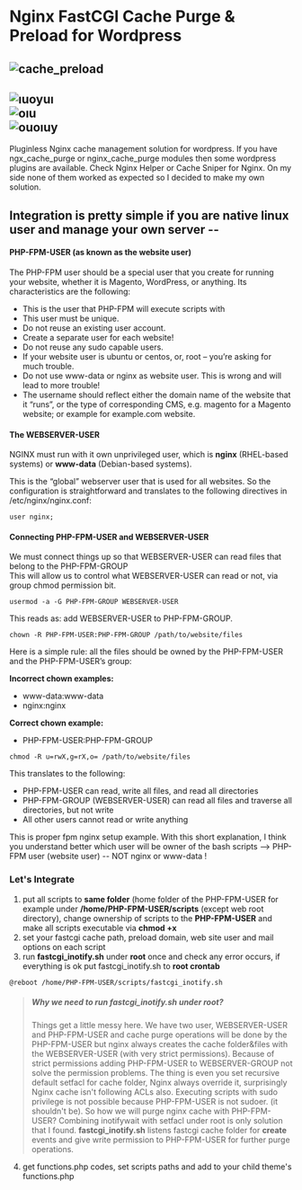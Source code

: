 # Nginx FastCGI Cache Purge & Preload for Wordpress
![cache_preload](https://user-images.githubusercontent.com/25556606/202007501-8d9e5ab6-3330-452f-b967-6615e703a486.png)<br/>
------
![ıuoyuı](https://user-images.githubusercontent.com/25556606/202256497-15f46225-b06b-4e37-a3b6-1b2c1ff0259b.png)<br/>
![oıu](https://user-images.githubusercontent.com/25556606/202257768-e36986ff-6bfa-4646-befe-60ed3518835a.png)<br/>
![ouoıuy](https://user-images.githubusercontent.com/25556606/202265347-cf901dd7-65d2-4e23-b1d3-ba46ae1ddbcb.png)
-------

Pluginless Nginx cache management solution for wordpress. If you have ngx_cache_purge or nginx_cache_purge modules then some wordpress plugins are available. Check Nginx Helper or Cache Sniper for Nginx. On my side none of them worked as expected so I decided to make my own solution.

## Integration is pretty simple if you are native linux user and manage your own server --<br/>

#### PHP-FPM-USER (as known as the website user)
The PHP-FPM user should be a special user that you create for running your website, whether it is Magento, WordPress, or anything.
Its characteristics are the following:

- This is the user that PHP-FPM will execute scripts with
- This user must be unique.
- Do not reuse an existing user account.
- Create a separate user for each website!
- Do not reuse any sudo capable users.
- If your website user is ubuntu or centos, or, root – you’re asking for much trouble.
- Do not use www-data or nginx as website user. This is wrong and will lead to more trouble!
- The username should reflect either the domain name of the website that it “runs”, or the type of corresponding CMS, e.g. magento for a Magento website; or example for example.com website.

#### The WEBSERVER-USER
NGINX must run with it own unprivileged user, which is **nginx** (RHEL-based systems) or **www-data** (Debian-based systems).

This is the “global” webserver user that is used for all websites. So the configuration is straightforward and translates to the following directives in /etc/nginx/nginx.conf:
```
user nginx;
```

#### Connecting PHP-FPM-USER and WEBSERVER-USER
We must connect things up so that WEBSERVER-USER can read files that belong to the PHP-FPM-GROUP<br/>
This will allow us to control what WEBSERVER-USER can read or not, via group chmod permission bit.
```
usermod -a -G PHP-FPM-GROUP WEBSERVER-USER
```
This reads as: add WEBSERVER-USER to PHP-FPM-GROUP.<br/>

```
chown -R PHP-FPM-USER:PHP-FPM-GROUP /path/to/website/files
```
Here is a simple rule: all the files should be owned by the PHP-FPM-USER and the PHP-FPM-USER’s group:

**Incorrect chown examples:**

- www-data:www-data
- nginx:nginx

**Correct chown example:**

- PHP-FPM-USER:PHP-FPM-GROUP

```
chmod -R u=rwX,g=rX,o= /path/to/website/files
```
This translates to the following:

- PHP-FPM-USER can read, write all files, and read all directories
- PHP-FPM-GROUP (WEBSERVER-USER) can read all files and traverse all directories, but not write
- All other users cannot read or write anything

This is proper fpm nginx setup example. With this short explanation, I think you understand better which user will be owner of the bash scripts --> PHP-FPM user (website user) -- NOT nginx or www-data !

### Let's Integrate
1) put all scripts to **same folder** (home folder of the PHP-FPM-USER for example under **/home/PHP-FPM-USER/scripts** (except web root directory), change ownership of scripts to the **PHP-FPM-USER** and make all scripts executable via **chmod +x**<br/>
2) set your fastcgi cache path, preload domain, web site user and mail options on each script<br/>
3) run **fastcgi_inotify.sh** under **root** once and check any error occurs, if everything is ok put fastcgi_inotify.sh to **root crontab**
```
@reboot /home/PHP-FPM-USER/scripts/fastcgi_inotify.sh
```
> ##### Why we need to run fastcgi_inotify.sh under root?
> Things get a little messy here. We have two user, WEBSERVER-USER and PHP-FPM-USER and cache purge operations will be done by the PHP-FPM-USER but nginx always creates the cache folder&files with the WEBSERVER-USER (with very strict permissions).
Because of strict permissions adding PHP-FPM-USER to WEBSERVER-GROUP not solve the permission problems. The thing is even you set recursive default setfacl for cache folder, Nginx always override it, surprisingly Nginx cache isn't following ACLs also. Executing scripts with sudo privilege is not possible because PHP-FPM-USER is not sudoer. (it shouldn't be). So how we will purge nginx cache with PHP-FPM-USER? Combining inotifywait with setfacl under root is only solution that I found. **fastcgi_inotify.sh** listens fastcgi cache folder for **create** events and give write permission to PHP-FPM-USER for further purge operations.
4) get functions.php codes, set scripts paths and add to your child theme's functions.php<br/>
